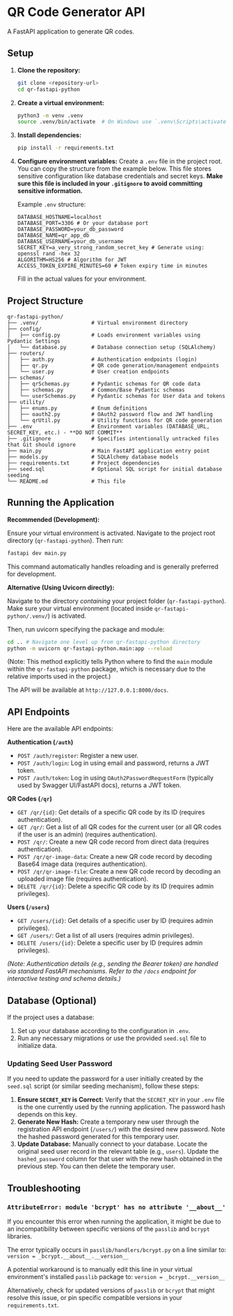 # QR Code Generator API

A FastAPI application to generate QR codes.

## Setup

1.  **Clone the repository:**
    ```bash
    git clone <repository-url>
    cd qr-fastapi-python
    ```

2.  **Create a virtual environment:**
    ```bash
    python3 -m venv .venv
    source .venv/bin/activate  # On Windows use `.venv\Scripts\activate`
    ```

3.  **Install dependencies:**
    ```bash
    pip install -r requirements.txt
    ```

4.  **Configure environment variables:**
    Create a `.env` file in the project root. You can copy the structure from the example below. This file stores sensitive configuration like database credentials and secret keys. **Make sure this file is included in your `.gitignore` to avoid committing sensitive information.**

    Example `.env` structure:
    ```dotenv
    DATABASE_HOSTNAME=localhost
    DATABASE_PORT=3306 # Or your database port
    DATABASE_PASSWORD=your_db_password
    DATABASE_NAME=qr_app_db
    DATABASE_USERNAME=your_db_username
    SECRET_KEY=a_very_strong_random_secret_key # Generate using: openssl rand -hex 32
    ALGORITHM=HS256 # Algorithm for JWT
    ACCESS_TOKEN_EXPIRE_MINUTES=60 # Token expiry time in minutes
    ```
    Fill in the actual values for your environment.

## Project Structure

```
qr-fastapi-python/
├── .venv/                 # Virtual environment directory
├── config/
│   ├── config.py          # Loads environment variables using Pydantic Settings
│   └── database.py        # Database connection setup (SQLAlchemy)
├── routers/
│   ├── auth.py            # Authentication endpoints (login)
│   ├── qr.py              # QR code generation/management endpoints
│   └── user.py            # User creation endpoints
├── schemas/
│   ├── qrSchemas.py       # Pydantic schemas for QR code data
│   ├── schemas.py         # Common/Base Pydantic schemas
│   └── userSchemas.py     # Pydantic schemas for User data and tokens
├── utility/
│   ├── enums.py           # Enum definitions
│   ├── oauth2.py          # OAuth2 password flow and JWT handling
│   └── qrUtil.py          # Utility functions for QR code generation
├── .env                   # Environment variables (DATABASE_URL, SECRET_KEY, etc.) - **DO NOT COMMIT**
├── .gitignore             # Specifies intentionally untracked files that Git should ignore
├── main.py                # Main FastAPI application entry point
├── models.py              # SQLAlchemy database models
├── requirements.txt       # Project dependencies
├── seed.sql               # Optional SQL script for initial database seeding
└── README.md              # This file
```

## Running the Application

**Recommended (Development):**

Ensure your virtual environment is activated. Navigate to the project root directory (`qr-fastapi-python`). Then run:

```bash
fastapi dev main.py
```
This command automatically handles reloading and is generally preferred for development.

**Alternative (Using Uvicorn directly):**

Navigate to the directory *containing* your project folder (`qr-fastapi-python`). Make sure your virtual environment (located inside `qr-fastapi-python/.venv/`) is activated.

Then, run uvicorn specifying the package and module:

```bash
cd .. # Navigate one level up from qr-fastapi-python directory
python -m uvicorn qr-fastapi-python.main:app --reload
```

(Note: This method explicitly tells Python where to find the `main` module within the `qr-fastapi-python` package, which is necessary due to the relative imports used in the project.)

The API will be available at `http://127.0.0.1:8000/docs`.

## API Endpoints

Here are the available API endpoints:

**Authentication (`/auth`)**

*   `POST /auth/register`: Register a new user.
*   `POST /auth/login`: Log in using email and password, returns a JWT token.
*   `POST /auth/token`: Log in using `OAuth2PasswordRequestForm` (typically used by Swagger UI/FastAPI docs), returns a JWT token.

**QR Codes (`/qr`)**

*   `GET /qr/{id}`: Get details of a specific QR code by its ID (requires authentication).
*   `GET /qr/`: Get a list of all QR codes for the current user (or all QR codes if the user is an admin) (requires authentication).
*   `POST /qr/`: Create a new QR code record from direct data (requires authentication).
*   `POST /qr/qr-image-data`: Create a new QR code record by decoding Base64 image data (requires authentication).
*   `POST /qr/qr-image-file`: Create a new QR code record by decoding an uploaded image file (requires authentication).
*   `DELETE /qr/{id}`: Delete a specific QR code by its ID (requires admin privileges).

**Users (`/users`)**

*   `GET /users/{id}`: Get details of a specific user by ID (requires admin privileges).
*   `GET /users/`: Get a list of all users (requires admin privileges).
*   `DELETE /users/{id}`: Delete a specific user by ID (requires admin privileges).

*(Note: Authentication details (e.g., sending the Bearer token) are handled via standard FastAPI mechanisms. Refer to the `/docs` endpoint for interactive testing and schema details.)*

## Database (Optional)

If the project uses a database:

1.  Set up your database according to the configuration in `.env`.
2.  Run any necessary migrations or use the provided `seed.sql` file to initialize data.

### Updating Seed User Password

If you need to update the password for a user initially created by the `seed.sql` script (or similar seeding mechanism), follow these steps:

1.  **Ensure `SECRET_KEY` is Correct:** Verify that the `SECRET_KEY` in your `.env` file is the one currently used by the running application. The password hash depends on this key.
2.  **Generate New Hash:** Create a temporary new user through the registration API endpoint (`/users/`) with the desired new password. Note the hashed password generated for this temporary user.
3.  **Update Database:** Manually connect to your database. Locate the original seed user record in the relevant table (e.g., `users`). Update the `hashed_password` column for that user with the new hash obtained in the previous step. You can then delete the temporary user.

## Troubleshooting

### `AttributeError: module 'bcrypt' has no attribute '__about__'`

If you encounter this error when running the application, it might be due to an incompatibility between specific versions of the `passlib` and `bcrypt` libraries.

The error typically occurs in `passlib/handlers/bcrypt.py` on a line similar to:
`version = _bcrypt.__about__.__version__`

A potential workaround is to manually edit this line in your virtual environment's installed `passlib` package to:
`version = _bcrypt.__version__`

Alternatively, check for updated versions of `passlib` or `bcrypt` that might resolve this issue, or pin specific compatible versions in your `requirements.txt`.
